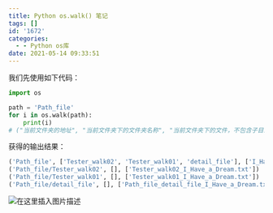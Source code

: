 ```yaml
---
title: Python os.walk() 笔记
tags: []
id: '1672'
categories:
  - - Python os库
date: 2021-05-14 09:33:51
---
```


我们先使用如下代码：

```python
import os

path = 'Path_file'
for i in os.walk(path):
    print(i)
# ("当前文件夹的地址", "当前文件夹下的文件夹名称", "当前文件夹下的文件，不包含子目录文件")
```

获得的输出结果：

```python
('Path_file', ['Tester_walk02', 'Tester_walk01', 'detail_file'], ['I_Have_a_Dream.txt'])
('Path_file/Tester_walk02', [], ['Tester_walk02_I_Have_a_Dream.txt'])
('Path_file/Tester_walk01', [], ['Tester_walk01_I_Have_a_Dream.txt'])
('Path_file/detail_file', [], ['Path_file_detail_file_I_Have_a_Dream.txt'])
```

![在这里插入图片描述](https://img-blog.csdnimg.cn/20210514084108555.png?x-oss-process=image/watermark,type_ZmFuZ3poZW5naGVpdGk,shadow_10,text_aHR0cHM6Ly9ibG9nLmNzZG4ubmV0L3FxXzMzMjU0NzY2,size_16,color_FFFFFF,t_70)